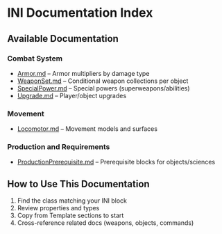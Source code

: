 # INI Documentation Index

## Available Documentation

### Combat System
- [Armor.md](Armor.md) – Armor multipliers by damage type
- [WeaponSet.md](WeaponSet.md) – Conditional weapon collections per object
- [SpecialPower.md](SpecialPower.md) – Special powers (superweapons/abilities)
- [Upgrade.md](Upgrade.md) – Player/object upgrades

### Movement
- [Locomotor.md](Locomotor.md) – Movement models and surfaces

### Production and Requirements
- [ProductionPrerequisite.md](ProductionPrerequisite.md) – Prerequisite blocks for objects/sciences

## How to Use This Documentation
1. Find the class matching your INI block
2. Review properties and types
3. Copy from Template sections to start
4. Cross-reference related docs (weapons, objects, commands)

